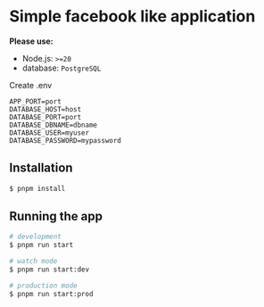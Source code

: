 # Simple facebook like application

**Please use:**

- Node.js: `>=20`
- database: `PostgreSQL`

Create .env

```text
APP_PORT=port
DATABASE_HOST=host
DATABASE_PORT=port
DATABASE_DBNAME=dbname
DATABASE_USER=myuser
DATABASE_PASSWORD=mypassword
```

## Installation

```bash
$ pnpm install
```

## Running the app

```bash
# development
$ pnpm run start

# watch mode
$ pnpm run start:dev

# production mode
$ pnpm run start:prod
```
